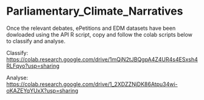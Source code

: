 # Parliamentary_Climate_Narratives

Once the relevant debates, ePetitions and EDM datasets have been dowloaded using the API R script, copy and follow the colab scripts below to classify and analyse. 

Classify: https://colab.research.google.com/drive/1mQjN2tJBQgpA4Z4UR4s4ESxsh4RLFqyo?usp=sharing


Analyse: https://colab.research.google.com/drive/1_2XDZZNjDK86Atpu34wi-oKAZEYqYUxX?usp=sharing 
